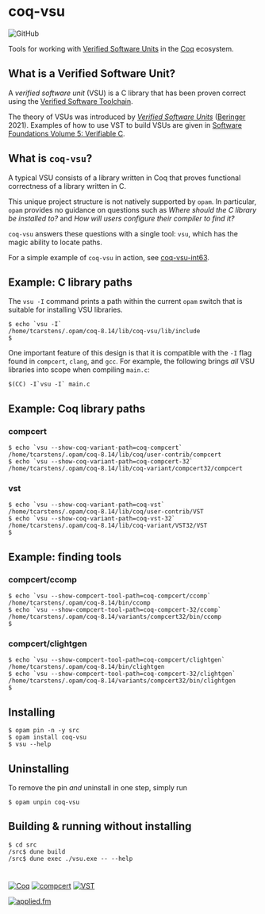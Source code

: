 # coq-vsu

![GitHub](https://img.shields.io/github/license/appliedfm/coq-vsu)

Tools for working with [Verified Software Units](https://softwarefoundations.cis.upenn.edu/vc-current/VSU_intro.html) in the [Coq](https://coq.inria.fr/) ecosystem.


## What is a Verified Software Unit?

A *verified software unit* (VSU) is a C library that has been proven correct using the [Verified Software Toolchain](https://vst.cs.princeton.edu/).

The theory of VSUs was introduced by *[Verified Software Units](https://link.springer.com/chapter/10.1007/978-3-030-72019-3_5)* ([Beringer](https://www.cs.princeton.edu/~eberinge/) 2021). Examples of how to use VST to build VSUs are given in [Software Foundations Volume 5: Verifiable C](https://softwarefoundations.cis.upenn.edu/vc-current/toc.html).


## What is `coq-vsu`?

A typical VSU consists of a library written in Coq that proves functional correctness of a library written in C.

This unique project structure is not natively supported by `opam`. In particular, `opam` provides no guidance on questions such as *Where should the C library be installed to?* and *How will users configure their compiler to find it?*

`coq-vsu` answers these questions with a single tool: `vsu`, which has the magic ability to locate paths.

For a simple example of `coq-vsu` in action, see [coq-vsu-int63](https://github.com/appliedfm/coq-vsu-int63).


## Example: C library paths

The `vsu -I` command prints a path within the current `opam` switch that is suitable for installing VSU libraries.

```console
$ echo `vsu -I`
/home/tcarstens/.opam/coq-8.14/lib/coq-vsu/lib/include
$
```

One important feature of this design is that it is compatible with the `-I` flag found in `compcert`, `clang`, and `gcc`. For example, the following brings *all* VSU libraries into scope when compiling `main.c`:

    $(CC) -I`vsu -I` main.c

## Example: Coq library paths

### compcert

```console
$ echo `vsu --show-coq-variant-path=coq-compcert`
/home/tcarstens/.opam/coq-8.14/lib/coq/user-contrib/compcert
$ echo `vsu --show-coq-variant-path=coq-compcert-32`
/home/tcarstens/.opam/coq-8.14/lib/coq-variant/compcert32/compcert
```

### vst

```console
$ echo `vsu --show-coq-variant-path=coq-vst`
/home/tcarstens/.opam/coq-8.14/lib/coq/user-contrib/VST
$ echo `vsu --show-coq-variant-path=coq-vst-32`
/home/tcarstens/.opam/coq-8.14/lib/coq-variant/VST32/VST
$
```

## Example: finding tools

### compcert/ccomp

```console
$ echo `vsu --show-compcert-tool-path=coq-compcert/ccomp`
/home/tcarstens/.opam/coq-8.14/bin/ccomp
$ echo `vsu --show-compcert-tool-path=coq-compcert-32/ccomp`
/home/tcarstens/.opam/coq-8.14/variants/compcert32/bin/ccomp
$
```

### compcert/clightgen

```console
$ echo `vsu --show-compcert-tool-path=coq-compcert/clightgen`
/home/tcarstens/.opam/coq-8.14/bin/clightgen
$ echo `vsu --show-compcert-tool-path=coq-compcert-32/clightgen`
/home/tcarstens/.opam/coq-8.14/variants/compcert32/bin/clightgen
$
```


## Installing

```console
$ opam pin -n -y src
$ opam install coq-vsu
$ vsu --help
```


## Uninstalling

To remove the pin *and* uninstall in one step, simply run

```console
$ opam unpin coq-vsu
```

## Building & running without installing

```console
$ cd src
/src$ dune build
/src$ dune exec ./vsu.exe -- --help
```

#

[![Coq](https://img.shields.io/badge/-Coq-royalblue)](https://github.com/coq/coq)
[![compcert](https://img.shields.io/badge/-compcert-orangered)](https://compcert.org/)
[![VST](https://img.shields.io/badge/-VST-navy)](https://vst.cs.princeton.edu/)

[![applied.fm](https://img.shields.io/badge/-applied.fm-orchid)](https://applied.fm)
